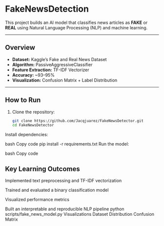 # FakeNewsDetection

This project builds an AI model that classifies news articles as **FAKE** or **REAL** using Natural Language Processing (NLP) and machine learning.

---

## Overview
- **Dataset:** Kaggle’s Fake and Real News Dataset  
- **Algorithm:** PassiveAggressiveClassifier  
- **Feature Extraction:** TF-IDF Vectorizer  
- **Accuracy:** ~93–95%  
- **Visualization:** Confusion Matrix + Label Distribution  

---

## How to Run

1. Clone the repository:
   ```bash
   git clone https://github.com/Jacqjuarez/FakeNewsDetector.git
   cd FakeNewsDetector
Install dependencies:

bash
Copy code
pip install -r requirements.txt
Run the model:

bash
Copy code


## Key Learning Outcomes

Implemented text preprocessing and TF-IDF vectorization

Trained and evaluated a binary classification model

Visualized performance metrics

Built an interpretable and reproducible NLP pipeline
python scripts/fake_news_model.py
Visualizations
 Dataset Distribution
Confusion Matrix

